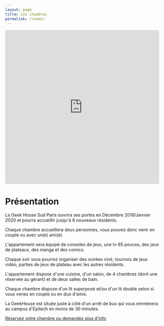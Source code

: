 ```yaml
---
layout: page
title: Les chambres
permalink: /rooms/
---
```


<div style="max-width: 500px;max-height:500px">
  <div style="position:relative;padding-top:100%;">
    <iframe src="https://www.youtube.com/embed/b10BnNAb_Zg" frameborder="0" allow="accelerometer; autoplay; encrypted-media; gyroscope; picture-in-picture" allowfullscreen
      style="position:absolute;top:0;left:0;width:100%;height:100%;"></iframe>
  </div>
</div>

# Présentation

La Geek House Sud Paris ouvrira ses portes en Décembre 2019/Janvier 2020 et pourra accueillir jusqu'à 6 nouveaux résidents.

Chaque chambre accueillera deux personnes, vous pouvez donc venir en couple ou avec un(e) ami(e).

L'appartement sera équipé de consoles de jeux, une tv 65 pouces, des jeux de plateaux, des manga et des comics.

Chaque soir vous pourrez organiser des soirées ciné, tournois de jeux vidéo, parties de jeux de plateau avec les autres résidents.

L'appartement dispose d'une cuisine, d'un salon, de 4 chambres (dont une réservée au gérant) et de deux salles de bain.

Chaque chambre dispose d'un lit superposé et/ou d'un lit double selon si vous venez en couple ou en duo d'amis.

La GeekHouse est située juste à côté d'un arrêt de bus qui vous emmènera au campus d'Epitech en moins de 30 minutes.

[Réservez votre chambre ou demandez plus d'info](/home/contact)
